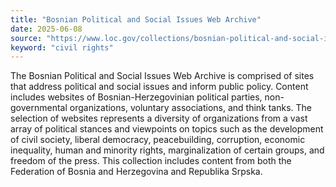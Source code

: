 ```yaml
---
title: "Bosnian Political and Social Issues Web Archive"
date: 2025-06-08
source: "https://www.loc.gov/collections/bosnian-political-and-social-issues-web-archive/about-this-collection/"
keyword: "civil rights"
---
```


The Bosnian Political and Social Issues Web Archive is comprised of sites that address political and social issues and inform public policy. Content includes websites of Bosnian-Herzegovinian political parties, non-governmental organizations, voluntary associations, and think tanks. The selection of websites represents a diversity of organizations from a vast array of political stances and viewpoints on topics such as the development of civil society, liberal democracy, peacebuilding, corruption, economic inequality, human and minority rights, marginalization of certain groups, and freedom of the press. This collection includes content from both the Federation of Bosnia and Herzegovina and Republika Srpska.

